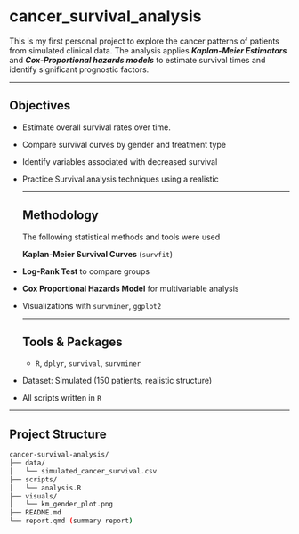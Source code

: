 # cancer_survival_analysis

This is my first personal project to explore the cancer patterns of patients from simulated clinical data. The analysis applies ***Kaplan-Meier Estimators*** and ***Cox-Proportional hazards models*** to estimate survival times and identify significant prognostic factors.

--- 
## Objectives
- Estimate overall survival rates over time.
- Compare survival curves by gender and treatment type
- Identify variables associated with decreased survival
- Practice Survival analysis techniques using a realistic

  ---
  ## Methodology
  The following statistical methods and tools were used
  
  **Kaplan-Meier Survival Curves** (`survfit`)
- **Log-Rank Test** to compare groups
- **Cox Proportional Hazards Model** for multivariable analysis
- Visualizations with `survminer`, `ggplot2`

  ---
   ## Tools & Packages
  - `R`, `dplyr`, `survival`, `survminer`
- Dataset: Simulated (150 patients, realistic structure)
- All scripts written in `R`

---

## Project Structure
```bash
cancer-survival-analysis/
├── data/
│   └── simulated_cancer_survival.csv
├── scripts/
│   └── analysis.R
├── visuals/
│   └── km_gender_plot.png
├── README.md
└── report.qmd (summary report)
